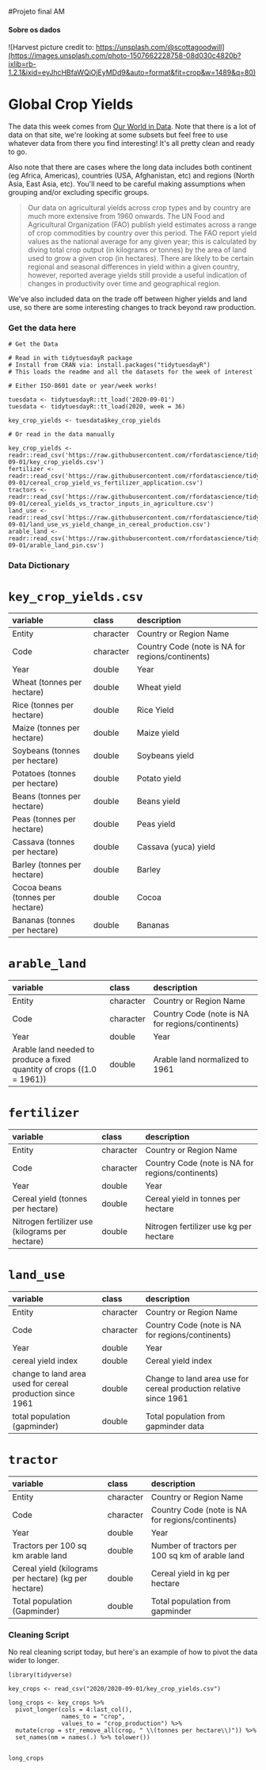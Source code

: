 #Projeto final AM

#### Sobre os dados 

![Harvest picture credit to: https://unsplash.com/@scottagoodwill](https://images.unsplash.com/photo-1507662228758-08d030c4820b?ixlib=rb-1.2.1&ixid=eyJhcHBfaWQiOjEyMDd9&auto=format&fit=crop&w=1489&q=80)

# Global Crop Yields

The data this week comes from [Our World in Data](https://ourworldindata.org/crop-yields). Note that there is a lot of data on that site, we're looking at some subsets but feel free to use whatever data from there you find interesting! It's all pretty clean and ready to go.

Also note that there are cases where the long data includes both continent (eg Africa, Americas), countries (USA, Afghanistan, etc) and regions (North Asia, East Asia, etc). You'll need to be careful making assumptions when grouping and/or excluding specific groups.

> Our data on agricultural yields across crop types and by country are much more extensive from 1960 onwards. The UN Food and Agricultural Organization (FAO) publish yield estimates across a range of crop commodities by country over this period. The FAO report yield values as the national average for any given year; this is calculated by diving total crop output (in kilograms or tonnes) by the area of land used to grow a given crop (in hectares). There are likely to be certain regional and seasonal differences in yield within a given country, however, reported average yields still provide a useful indication of changes in productivity over time and geographical region.

We've also included data on the trade off between higher yields and land use, so there are some interesting changes to track beyond raw production.

### Get the data here

```{r}
# Get the Data

# Read in with tidytuesdayR package 
# Install from CRAN via: install.packages("tidytuesdayR")
# This loads the readme and all the datasets for the week of interest

# Either ISO-8601 date or year/week works!

tuesdata <- tidytuesdayR::tt_load('2020-09-01')
tuesdata <- tidytuesdayR::tt_load(2020, week = 36)

key_crop_yields <- tuesdata$key_crop_yields

# Or read in the data manually

key_crop_yields <- readr::read_csv('https://raw.githubusercontent.com/rfordatascience/tidytuesday/master/data/2020/2020-09-01/key_crop_yields.csv')
fertilizer <- readr::read_csv('https://raw.githubusercontent.com/rfordatascience/tidytuesday/master/data/2020/2020-09-01/cereal_crop_yield_vs_fertilizer_application.csv')
tractors <- readr::read_csv('https://raw.githubusercontent.com/rfordatascience/tidytuesday/master/data/2020/2020-09-01/cereal_yields_vs_tractor_inputs_in_agriculture.csv')
land_use <- readr::read_csv('https://raw.githubusercontent.com/rfordatascience/tidytuesday/master/data/2020/2020-09-01/land_use_vs_yield_change_in_cereal_production.csv')
arable_land <- readr::read_csv('https://raw.githubusercontent.com/rfordatascience/tidytuesday/master/data/2020/2020-09-01/arable_land_pin.csv')

```
### Data Dictionary

# `key_crop_yields.csv`

|variable                         |class     |description |
|:--------------------------------|:---------|:-----------|
|Entity                           |character | Country or Region Name |
|Code                             |character | Country Code (note is NA for regions/continents) |
|Year                             |double    | Year |
|Wheat (tonnes per hectare)       |double    | Wheat yield |
|Rice (tonnes per hectare)        |double    | Rice Yield |
|Maize (tonnes per hectare)       |double    | Maize yield |
|Soybeans (tonnes per hectare)    |double    | Soybeans yield |
|Potatoes (tonnes per hectare)    |double    | Potato yield |
|Beans (tonnes per hectare)       |double    | Beans yield|
|Peas (tonnes per hectare)        |double    | Peas yield |
|Cassava (tonnes per hectare)     |double    | Cassava (yuca) yield|
|Barley (tonnes per hectare)      |double    | Barley|
|Cocoa beans (tonnes per hectare) |double    | Cocoa |
|Bananas (tonnes per hectare)     |double    | Bananas |

# `arable_land`

|variable                                                               |class     |description |
|:----------------------------------------------------------------------|:---------|:-----------|
|Entity                           |character | Country or Region Name |
|Code                             |character | Country Code (note is NA for regions/continents) |
|Year                             |double    | Year |
|Arable land needed to produce a fixed quantity of crops ((1.0 = 1961)) |double    | Arable land normalized to 1961 |


# `fertilizer`

|variable                                        |class     |description |
|:-----------------------------------------------|:---------|:-----------|
|Entity                           |character | Country or Region Name |
|Code                             |character | Country Code (note is NA for regions/continents) |
|Year                             |double    | Year |
|Cereal yield (tonnes per hectare)               |double    | Cereal yield in tonnes per hectare |
|Nitrogen fertilizer use (kilograms per hectare) |double    | Nitrogen fertilizer use kg per hectare |

# `land_use`

|variable                                                  |class     |description |
|:---------------------------------------------------------|:---------|:-----------|
|Entity                           |character | Country or Region Name |
|Code                             |character | Country Code (note is NA for regions/continents) |
|Year                             |double    | Year |
|cereal yield index                                        |double    | Cereal yield index |
|change to land area used for cereal production since 1961 |double    | Change to land area use for cereal production relative since 1961|
|total population (gapminder)                              |double    | Total population from gapminder data |

# `tractor`

|variable                                              |class     |description |
|:---------------------------------------------------------|:---------|:-----------|
|Entity                           |character | Country or Region Name |
|Code                             |character | Country Code (note is NA for regions/continents) |
|Year                             |double    | Year |
|Tractors per 100 sq km arable land                    |double    | Number of tractors per 100 sq km of arable land |
|Cereal yield (kilograms per hectare) (kg per hectare) |double    | Cereal yield in kg per hectare |
|Total population (Gapminder)                          |double    | Total population from gapminder |

### Cleaning Script

No real cleaning script today, but here's an example of how to pivot the data wider to longer.

```{r}
library(tidyverse)

key_crops <- read_csv("2020/2020-09-01/key_crop_yields.csv")

long_crops <- key_crops %>% 
  pivot_longer(cols = 4:last_col(),
               names_to = "crop", 
               values_to = "crop_production") %>% 
  mutate(crop = str_remove_all(crop, " \\(tonnes per hectare\\)")) %>% 
  set_names(nm = names(.) %>% tolower())


long_crops
```